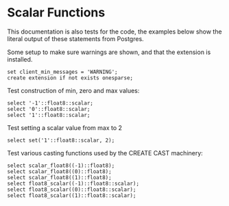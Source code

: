 # Scalar Functions

This documentation is also tests for the code, the examples below
show the literal output of these statements from Postgres.

Some setup to make sure warnings are shown, and that the extension
is installed.
```
set client_min_messages = 'WARNING';
create extension if not exists onesparse;

```
Test construction of min, zero and max values:
```
select '-1'::float8::scalar;
select '0'::float8::scalar;
select '1'::float8::scalar;

```
Test setting a scalar value from max to 2
```
select set('1'::float8::scalar, 2);

```
Test various casting functions used by the CREATE CAST machinery:
```
select scalar_float8((-1)::float8);
select scalar_float8((0)::float8);
select scalar_float8((1)::float8);
select float8_scalar((-1)::float8::scalar);
select float8_scalar((0)::float8::scalar);
select float8_scalar((1)::float8::scalar);
```